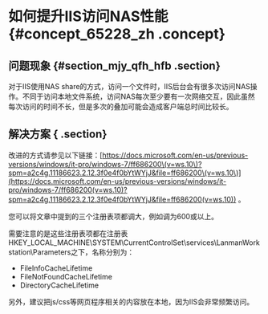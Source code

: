 # 如何提升IIS访问NAS性能 {#concept_65228_zh .concept}

## 问题现象 {#section_mjy_qfh_hfb .section}

对于IIS使用NAS share的方式，访问一个文件时，IIS后台会有很多次访问NAS操作。不同于访问本地文件系统，访问NAS每次至少要有一次网络交互，因此虽然每次访问的时间不长，但是多次的叠加可能会造成客户端总时间比较长。

## 解决方案 { .section}

改进的方式请参见以下链接：[https://docs.microsoft.com/en-us/previous-versions/windows/it-pro/windows-7/ff686200\(v=ws.10\)?spm=a2c4g.11186623.2.12.3f0e4f0bYtWYjJ&file=ff686200\(v=ws.10\)](https://docs.microsoft.com/en-us/previous-versions/windows/it-pro/windows-7/ff686200(v=ws.10)?spm=a2c4g.11186623.2.12.3f0e4f0bYtWYjJ&file=ff686200(v=ws.10)) 。

您可以将文章中提到的三个注册表项都调大，例如调为600或以上。

需要注意的是这些注册表项都在注册表HKEY\_LOCAL\_MACHINE\\SYSTEM\\CurrentControlSet\\services\\LanmanWorkstation\\Parameters之下，名称分别为：

-   FileInfoCacheLifetime
-   FileNotFoundCacheLifetime
-   DirectoryCacheLifetime

另外，建议把js/css等网页程序相关的内容放在本地，因为IIS会非常频繁访问。

